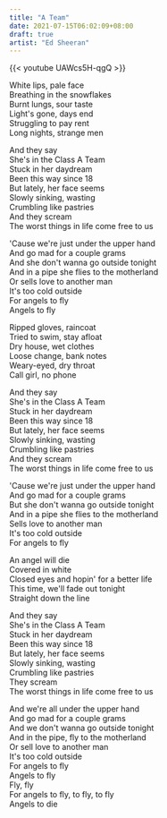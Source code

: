 ```yaml
---
title: "A Team"
date: 2021-07-15T06:02:09+08:00
draft: true
artist: "Ed Sheeran"
---
```


{{< youtube UAWcs5H-qgQ >}}

White lips, pale face  
Breathing in the snowflakes  
Burnt lungs, sour taste  
Light's gone, days end  
Struggling to pay rent  
Long nights, strange men  

And they say  
She's in the Class A Team  
Stuck in her daydream  
Been this way since 18  
But lately, her face seems  
Slowly sinking, wasting  
Crumbling like pastries  
And they scream  
The worst things in life come free to us  

'Cause we're just under the upper hand  
And go mad for a couple grams  
And she don't wanna go outside tonight  
And in a pipe she flies to the motherland  
Or sells love to another man  
It's too cold outside  
For angels to fly  
Angels to fly  

Ripped gloves, raincoat  
Tried to swim, stay afloat  
Dry house, wet clothes  
Loose change, bank notes  
Weary-eyed, dry throat  
Call girl, no phone  

And they say  
She's in the Class A Team  
Stuck in her daydream  
Been this way since 18  
But lately, her face seems  
Slowly sinking, wasting  
Crumbling like pastries  
And they scream  
The worst things in life come free to us  

'Cause we're just under the upper hand  
And go mad for a couple grams  
But she don't wanna go outside tonight  
And in a pipe she flies to the motherland  
Sells love to another man  
It's too cold outside  
For angels to fly  

An angel will die  
Covered in white  
Closed eyes and hopin' for a better life  
This time, we'll fade out tonight  
Straight down the line  

And they say  
She's in the Class A Team  
Stuck in her daydream  
Been this way since 18  
But lately, her face seems  
Slowly sinking, wasting  
Crumbling like pastries  
They scream  
The worst things in life come free to us  

And we're all under the upper hand  
And go mad for a couple grams  
And we don't wanna go outside tonight  
And in the pipe, fly to the motherland  
Or sell love to another man  
It's too cold outside  
For angels to fly  
Angels to fly  
Fly, fly  
For angels to fly, to fly, to fly  
Angels to die  